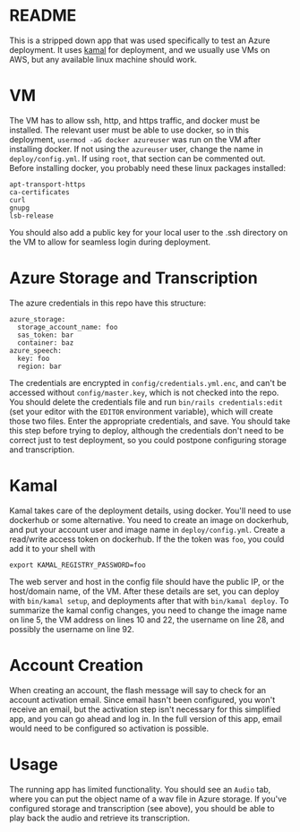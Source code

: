 # README

This is a stripped down app that was used specifically to test an Azure deployment.  It uses [kamal](https://kamal-deploy.org/) for deployment, and we usually use VMs on AWS, but any available linux machine should work.

# VM

The VM has to allow ssh, http, and https traffic, and docker must be installed.  The relevant user must be able to use docker, so in this deployment, `usermod -aG docker azureuser` was run on the VM after installing docker.  If not using the `azureuser` user, change the name in `deploy/config.yml`.  If using `root`, that section can be commented out.  Before installing docker, you probably need these linux packages installed:

    apt-transport-https
    ca-certificates
    curl
    gnupg
    lsb-release

You should also add a public key for your local user to the .ssh directory on the VM to allow for seamless login during deployment.

# Azure Storage and Transcription

The azure credentials in this repo have this structure:

    azure_storage:
      storage_account_name: foo
      sas_token: bar
      container: baz
    azure_speech:
      key: foo
      region: bar

The credentials are encrypted in `config/credentials.yml.enc`, and can't be accessed without `config/master.key`, which is not checked into the repo.  You should delete the credentials file and run `bin/rails credentials:edit` (set your editor with the `EDITOR` environment variable), which will create those two files.  Enter the appropriate credentials, and save.  You should take this step before trying to deploy, although the credentials don't need to be correct just to test deployment, so you could postpone configuring storage and transcription.

# Kamal

Kamal takes care of the deployment details, using docker.  You'll need to use dockerhub or some alternative.  You need to create an image on dockerhub, and put your account user and image name in `deploy/config.yml`.  Create a read/write access token on dockerhub.  If the the token was `foo`, you could add it to your shell with

    export KAMAL_REGISTRY_PASSWORD=foo

The web server and host in the config file should have the public IP, or the host/domain name, of the VM.  After these details are set, you can deploy with `bin/kamal setup`, and deployments after that with `bin/kamal deploy`.  To summarize the kamal config changes, you need to change the image name on line 5, the VM address on lines 10 and 22, the username on line 28, and possibly the username on line 92.

# Account Creation

When creating an account, the flash message will say to check for an account activation email.  Since email hasn't been configured, you won't receive an email, but the activation step isn't necessary for this simplified app, and you can go ahead and log in.  In the full version of this app, email would need to be configured so activation is possible.

# Usage

The running app has limited functionality.  You should see an `Audio` tab, where you can put the object name of a wav file in Azure storage.  If you've configured storage and transcription (see above), you should be able to play back the audio and retrieve its transcription.


